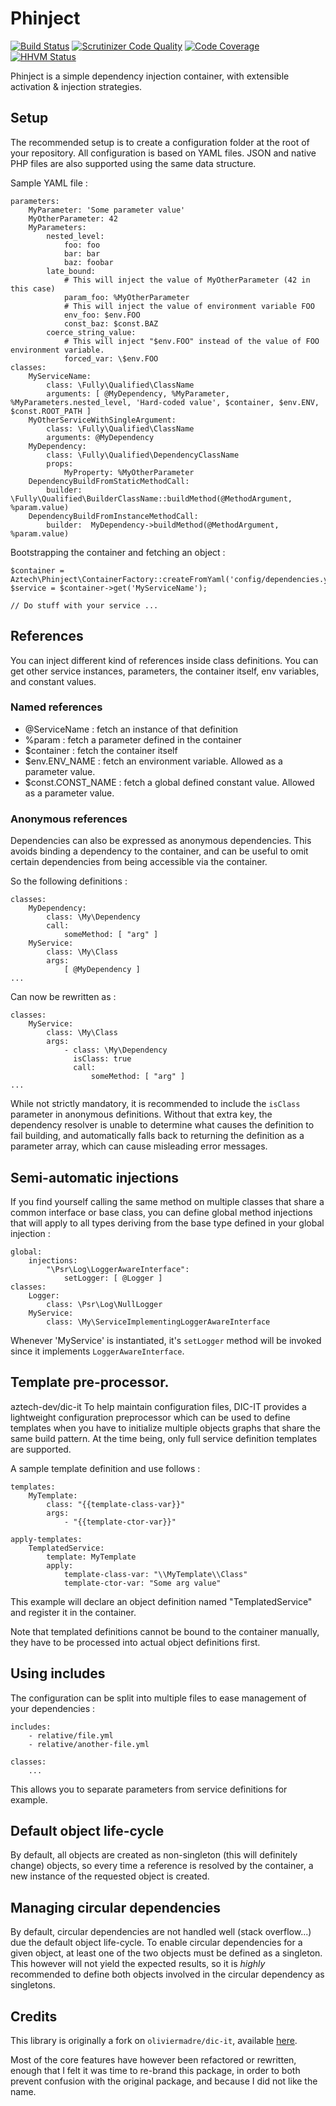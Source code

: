Phinject
========
   
[![Build Status](https://travis-ci.org/aztech-digital/phinject.png?branch=master)](https://travis-ci.org/aztech-digital/phinject)
[![Scrutinizer Code Quality](https://scrutinizer-ci.com/g/aztech-digital/phinject/badges/quality-score.png?b=master)](https://scrutinizer-ci.com/g/aztech-digital/phinject/?branch=master)
[![Code Coverage](https://scrutinizer-ci.com/g/aztech-digital/phinject/badges/coverage.png?b=master)](https://scrutinizer-ci.com/g/aztech-digital/phinject/?branch=master)
[![HHVM Status](http://hhvm.h4cc.de/badge/aztech/dic-it.png)](http://hhvm.h4cc.de/package/aztech/dic-it)

Phinject is a simple dependency injection container, with extensible activation & injection strategies.


## Setup

The recommended setup is to create a configuration folder at the root of your repository. All configuration is based on YAML files. JSON and native PHP files are also supported using the same data structure.

Sample YAML file :

```
parameters:
    MyParameter: 'Some parameter value'
    MyOtherParameter: 42
    MyParameters:
        nested_level:
            foo: foo
            bar: bar
            baz: foobar
        late_bound:
            # This will inject the value of MyOtherParameter (42 in this case)
            param_foo: %MyOtherParameter
            # This will inject the value of environment variable FOO
            env_foo: $env.FOO
            const_baz: $const.BAZ
		coerce_string_value:
			# This will inject "$env.FOO" instead of the value of FOO environment variable.
			forced_var: \$env.FOO
classes:
    MyServiceName:
        class: \Fully\Qualified\ClassName
        arguments: [ @MyDependency, %MyParameter, %MyParameters.nested_level, 'Hard-coded value', $container, $env.ENV, $const.ROOT_PATH ]
    MyOtherServiceWithSingleArgument:
    	class: \Fully\Qualified\ClassName
    	arguments: @MyDependency
    MyDependency:
        class: \Fully\Qualified\DependencyClassName
        props:
            MyProperty: %MyOtherParameter
    DependencyBuildFromStaticMethodCall:
		builder:  \Fully\Qualified\BuilderClassName::buildMethod(@MethodArgument, %param.value)
    DependencyBuildFromInstanceMethodCall:
		builder:  MyDependency->buildMethod(@MethodArgument, %param.value)
```

Bootstrapping the container and fetching an object :

```
$container = Aztech\Phinject\ContainerFactory::createFromYaml('config/dependencies.yml');
$service = $container->get('MyServiceName');

// Do stuff with your service ...

```

## References

You can inject different kind of references inside class definitions. You can get other service instances, parameters, the container itself, env variables, and constant values.

### Named references
- @ServiceName : fetch an instance of that definition
- %param : fetch a parameter defined in the container
- $container : fetch the container itself
- $env.ENV_NAME : fetch an environment variable. Allowed as a parameter value.
- $const.CONST_NAME : fetch a global defined constant value. Allowed as a parameter value.

### Anonymous references

Dependencies can also be expressed as anonymous dependencies. This avoids binding a dependency to the container, and can be useful to omit certain dependencies from being accessible via the container.

So the following definitions :

```
classes:
    MyDependency:
        class: \My\Dependency
        call: 
            someMethod: [ "arg" ]
    MyService:
        class: \My\Class
        args:
            [ @MyDependency ]
...
```

Can now be rewritten as :

```
classes:
    MyService:
        class: \My\Class
        args:
            - class: \My\Dependency
              isClass: true
              call: 
                  someMethod: [ "arg" ]
...
```

While not strictly mandatory, it is recommended to include the `isClass` parameter in anonymous definitions. Without that extra key, the dependency resolver is unable to determine what causes the definition to fail building, and automatically falls back to returning the definition as a parameter array, which can cause misleading error messages.

## Semi-automatic injections

If you find yourself calling the same method on multiple classes that share a common interface or base class, you can define global method injections that will apply to all types deriving from the base type defined in your global injection :

```
global:
    injections:
        "\Psr\Log\LoggerAwareInterface":
            setLogger: [ @Logger ]
classes:
    Logger: 
        class: \Psr\Log\NullLogger
    MyService:
        class: \My\ServiceImplementingLoggerAwareInterface
```

Whenever 'MyService' is instantiated, it's `setLogger` method will be invoked since it implements `LoggerAwareInterface`.

## Template pre-processor.
aztech-dev/dic-it
To help maintain configuration files, DIC-IT provides a lightweight configuration preprocessor which can be used to define templates when you have to initialize multiple objects graphs that share the same build pattern. At the time being, only full service definition templates are supported.

A sample template definition and use follows :

```
templates:
    MyTemplate: 
        class: "{{template-class-var}}"
        args:
            - "{{template-ctor-var}}"    
    
apply-templates:
    TemplatedService:
        template: MyTemplate
        apply:
            template-class-var: "\\MyTemplate\\Class"     
            template-ctor-var: "Some arg value"
```

This example will declare an object definition named "TemplatedService" and register it in the container.

Note that templated definitions cannot be bound to the container manually, they have to be processed into actual object definitions first.

## Using includes

The configuration can be split into multiple files to ease management of your dependencies :

```
includes:
    - relative/file.yml
    - relative/another-file.yml
    
classes:
    ...
```

This allows you to separate parameters from service definitions for example.

## Default object life-cycle

By default, all objects are created as non-singleton (this will definitely change) objects, so every time a reference is resolved by the container, a new instance of the requested object is created.

## Managing circular dependencies

By default, circular dependencies are not handled well (stack overflow...) due the default object life-cycle. To enable circular dependencies for a given object, at least one of the two objects must be defined as a singleton. This however will not yield the expected results, so it is *highly* recommended to define both objects involved in the circular dependency as singletons.

## Credits

This library is originally a fork on `oliviermadre/dic-it`, available [here](https://github.com/oliviermadre/dic-it).

Most of the core features have however been refactored or rewritten, enough that I felt it was time to re-brand this package, in order to both prevent confusion with the original package, and because I did not like the name.